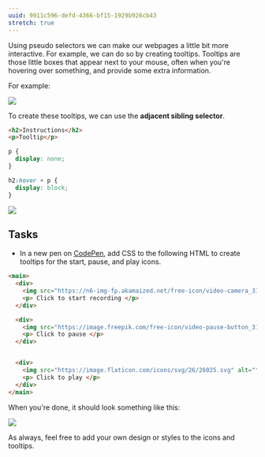 ```yaml
---
uuid: 9911c596-defd-4366-bf15-1929b926cb43
stretch: true
---
```


Using pseudo selectors we can make our webpages a little bit more interactive. For example, we can do so by creating tooltips. Tooltips are those little boxes that appear next to your mouse, often when you're hovering over something, and provide some extra information.

For example:

![](https://cdn-images-1.medium.com/max/1600/1*TZq6RcW9ahtPlRywtlg9Yw.gif)

To create these tooltips, we can use the **adjacent sibling selector**.

```html
<h2>Instructions</h2>
<p>Tooltip</p>
```

```css
p {
  display: none;
}

h2:hover + p {
  display: block;
}
```

![](https://cl.ly/3m2g241n3j1y/Screen%20Recording%202017-10-22%20at%2002.35%20PM.gif)

## Tasks

- In a new pen on [CodePen](https://codepen.io/), add CSS to the following HTML to create tooltips for the start, pause, and play icons.

```html
<main>
  <div>
    <img src="https://n6-img-fp.akamaized.net/free-icon/video-camera_318-124016.jpg?size=338&ext=jpg" alt="">
    <p> Click to start recording </p>
  </div>

  <div>
    <img src="https://image.freepik.com/free-icon/video-pause-button_318-33989.jpg" alt="">
    <p> Click to pause </p>
  </div>


  <div>
    <img src="https://image.flaticon.com/icons/svg/26/26025.svg" alt="">
    <p> Click to play </p>
  </div>
</main>
```

When you're done, it should look something like this:

![](https://cl.ly/1k3Y0m3d3G1C/Screen%20Recording%202017-11-03%20at%2012.35%20PM.gif)

As always, feel free to add your own design or styles to the icons and tooltips.
